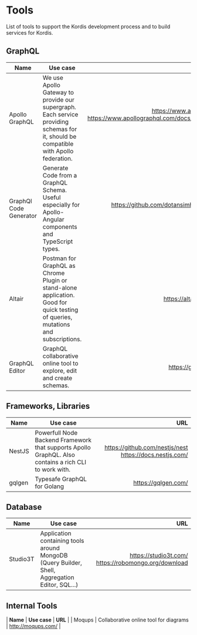 # Tools
List of tools to support the Kordis development process and to build services for Kordis.

## GraphQL
| **Name** | **Use case** | **URL** |
| ------------- | ------------- | ---: |
| Apollo GraphQL | We use Apollo Gateway to provide our supergraph. Each service providing schemas for it, should be compatible with Apollo federation. | https://www.apollographql.com/ https://www.apollographql.com/docs/federation/other-servers/  |
| GraphQl Code Generator  | Generate Code from a GraphQL Schema. Useful especially for Apollo-Angular components and TypeScript types.  | https://github.com/dotansimha/graphql-code-generator |
| Altair | Postman for GraphQL as Chrome Plugin or stand-alone application. Good for quick testing of queries, mutations and subscriptions.  | https://altair.sirmuel.design/ |
| GraphQL Editor | GraphQL collaborative online tool to explore, edit and create schemas. | https://graphqleditor.com/ |

## Frameworks, Libraries

| **Name** | **Use case** | **URL** |
| ------------- | ------------- | ---: |
| NestJS  | Powerfull Node Backend Framework that supports Apollo GraphQL. Also contains a rich CLI to work with. | https://github.com/nestjs/nest https://docs.nestjs.com/ |
| gqlgen  | Typesafe GraphQL for Golang | https://gqlgen.com/  |

## Database

| **Name** | **Use case** | **URL** |
| ------------- | ------------- | ---: |
| Studio3T  | Application containing tools around MongoDB (Query Builder, Shell, Aggregation Editor, SQL...)  | https://studio3t.com/ https://robomongo.org/download |

## Internal Tools
| **Name** | **Use case** | **URL** |
| Moqups | Collaborative online tool for diagrams  | http://moqups.com/ |
